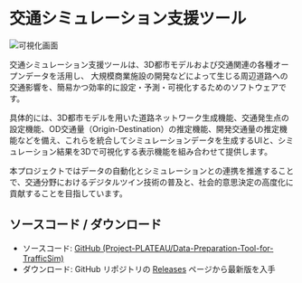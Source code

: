 # 交通シミュレーション支援ツール

![可視化画面](./resources/BasicOperation/Play.png)

交通シミュレーション支援ツールは、3D都市モデルおよび交通関連の各種オープンデータを活用し、
大規模商業施設の開発などによって生じる周辺道路への交通影響を、簡易かつ効率的に設定・予測・可視化するためのソフトウェアです。

具体的には、3D都市モデルを用いた道路ネットワーク生成機能、交通発生点の設定機能、OD交通量（Origin-Destination）の推定機能、開発交通量の推定機能などを備え、これらを統合してシミュレーションデータを生成するUIと、シミュレーション結果を3Dで可視化する表示機能を組み合わせて提供します。

本プロジェクトではデータの自動化とシミュレーションとの連携を推進することで、交通分野におけるデジタルツイン技術の普及と、社会的意思決定の高度化に貢献することを目指しています。

## ソースコード / ダウンロード
- ソースコード: [GitHub (Project-PLATEAU/Data-Preparation-Tool-for-TrafficSim)](https://github.com/Project-PLATEAU/Data-Preparation-Tool-for-TrafficSim)
- ダウンロード: GitHub リポジトリの [Releases](https://github.com/Project-PLATEAU/Data-Preparation-Tool-for-TrafficSim/releases) ページから最新版を入手